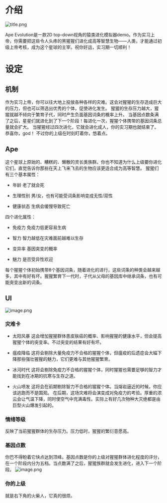 # 介绍
<img src="https://ae01.alicdn.com/kf/S1162fada85a24945b735c6f6dba1ca84U.png" alt="title.png" title="title.png" />

Ape Evolution是一款2D top-down视角的猿类进化模拟器demo。作为实习上帝，你需要把这些令人头疼的黑猩猩们进化成高等智慧生物——人类，才能通过初级上帝考核，成为这个星球的主宰。祝你好运，实习期一切顺利！

# 设定
## 机制
作为实习上帝，你可以往大地上投放各种各样的灾难。这会对猩猩的生存造成巨大的压力，但也可以筛选出优秀的个体，促使进化发生。
猩猩的生存压力越大，猩猩就越不倾向于繁育子代，同时产生负面基因词条的概率上升。
当基因点数条满了之后，星星们就进化到了下一个阶段！每进化一次，猩猩个体携带的基因词条总量就会扩大。
当猩猩经过四次进化，它就会进化成人，你的实习期也就结束了。恭喜你，god！
不过你的上级在时刻盯着你，悠着点。

## Ape
这个星球上原始的、糟糕的、懒散的灵长类族群。你也不知道为什么上级要你进化它们，直觉告诉你那些在天上飞来飞去的生物应该更适合成为高等智慧。
猩猩们有三个基本属性：
- 年龄
老了就会死

- 生理性别
男/女，也有可能受词条影响变成无性/双性

- 健康状态
生病会缓慢导致死亡

四个进化属性：
- 免疫力
免疫力低更容易生病

- 智力
智力越低在灾难面前越难以生存

- 变异率
基因突变的概率

- 魅力
是否受异性欢迎

每个猩猩个体初始携带8个基因词条，随着进化的进行，这些词条的种类会越来越多，其中有好有坏。猩猩繁育下一代时，子代从父母的基因库中继承词条，也有可能突变出新的词条。

## UI
<img src="https://ae04.alicdn.com/kf/S23e05faf9e6e49fda3f50a3e9f4b367f2.png" alt="image.png" title="image.png" />

### 灾难卡
- 太阳风暴
这会增加猩猩群体患皮肤癌的概率、影响猩猩的健康水平，但会提高猩猩个体的突变率。不过突变的结果有好有坏。

- 瘟疫降临
这将会剔除大量免疫力不合格的猩猩个体，但瘟疫的后遗症会大幅下降那些强壮猩猩的魅力，它们更难与其他猩猩繁育。

- 冰河时代
这将会剔除免疫力不合格的猩猩个体，同时猩猩也需要足够的智力才能找到在冰期的抗寒与生存之道。

- 火山喷发
这将会在前期剔除智力不合格的猩猩个体。当熔岩逼近的时候，你应该逃跑而不是围观。
在后期，这场灾难将会演变成对免疫力的考验。厚重的浓云会让气温下降，同时使空气中充满毒性。实际上有好几次物种大灭绝都是由巨型火山爆发引起的。

### 情绪等级
反映了当前猩猩群体的生存压力。压力低时，猩猩的繁衍意愿高。

### 基因点数
你巴不得盼着它快点达到顶峰。基因点数是你的上级对猩猩群体进化程度的评分，在一个阶段内分为五档。当点数满了之后，猩猩族群就会发生进化，进入下一个阶段。
<img src="https://ae01.alicdn.com/kf/Sac5450e14d3748a69189663fbd3113ecY.png" alt="image.png" title="image.png" />

### 你的上级
就是右下角的火柴人，它真的很烦。